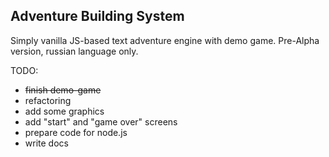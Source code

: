 ## Adventure Building System

Simply vanilla JS-based text adventure engine with demo game.
Pre-Alpha version, russian language only.

TODO:
- ~~finish demo-game~~
- refactoring
- add some graphics
- add "start" and "game over" screens
- prepare code for node.js
- write docs